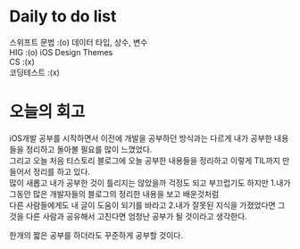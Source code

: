 # Daily to do list
스위프트 문법	:(o)  데이터 타입, 상수, 변수   
HIG		:(o)  iOS Design Themes   
CS		:(x)     
코딩테스트		:(x)     


# 오늘의 회고
iOS개발 공부를 시작하면서 이전에 개발을 공부하던 방식과는 다르게 내가 공부한 내용들을 정리하고 돌아볼 필요를 많이 느꼈었다.   
그리고 오늘 처음 티스토리 블로그에 오늘 공부한 내용들을 정리하고 이렇게 TIL까지 만들어서 정리를 하고 있다.   
많이 새롭고 내가 공부한 것이 틀리지는 않았을까 걱정도 되고 부끄럽기도 하지만 1.내가 그동안 많은 개발자들의 블로그의 정리한 내용을 보고 배운것처럼   
다른 사람들에게도 내 글이 도움이 되기를 바라고 2.내가 잘못된 지식을 가졌었다면 그것을 다른 사람과 공유해서 고친다면 엄청난 공부가 될 것이라고 생각한다.   

한개의 짧은 공부를 하더라도 꾸준하게 공부할 것이다.   
